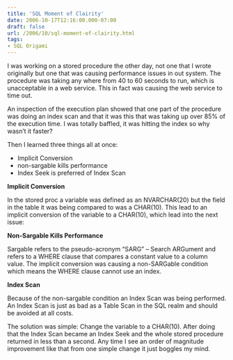 ```yaml
---
title: 'SQL Moment of Clairity'
date: 2006-10-17T12:16:00.000-07:00
draft: false
url: /2006/10/sql-moment-of-clairity.html
tags: 
- SQL Origami
---
```


I was working on a stored procedure the other day, not one that I wrote originally but one that was causing performance issues in out system. The procedure was taking any where from 40 to 60 seconds to run, which is unacceptable in a web service. This in fact was causing the web service to time out.  
  
An inspection of the execution plan showed that one part of the procedure was doing an index scan and that it was this that was taking up over 85% of the execution time. I was totally baffled, it was hitting the index so why wasn’t it faster?  
  
Then I learned three things all at once:  
  
*   Implicit Conversion
*   non-sargable kills performance
*   Index Seek is preferred of Index Scan
  
**Implicit Conversion**  
  
In the stored proc a variable was defined as an NVARCHAR(20) but the field in the table it was being compared to was a CHAR(10). This lead to an implicit conversion of the variable to a CHAR(10), which lead into the next issue:  
  
**Non-Sargable Kills Performance**  
  
Sargable refers to the pseudo-acronym “SARG” – Search ARGument and refers to a WHERE clause that compares a constant value to a column value. The implicit conversion was causing a non-SARGable condition which means the WHERE clause cannot use an index.  
  
**Index Scan**  
  
Because of the non-sargable condition an Index Scan was being performed. An Index Scan is just as bad as a Table Scan in the SQL realm and should be avoided at all costs.  
  
The solution was simple: Change the variable to a CHAR(10). After doing that the Index Scan became an Index Seek and the whole stored procedure returned in less than a second. Any time I see an order of magnitude improvement like that from one simple change it just boggles my mind.